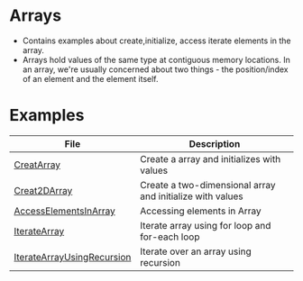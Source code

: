 # Arrays
- Contains examples about create,initialize, access iterate elements in the array.
- Arrays hold values of the same type at contiguous memory locations. In an array, we're usually concerned about two things - the position/index of an element and the element itself.
# Examples
| File                                                         | Description                                               |
|--------------------------------------------------------------|-----------------------------------------------------------|
| [CreatArray](src/main/java/com/yacoders/CreateArray.java)     | Create a array and initializes with values                |
| [Creat2DArray](src/main/java/com/yacoders/Create2DArray.java) | Create a two-dimensional array and initialize with values |
| [AccessElementsInArray](src/main/java/com/yacoders/AccessElementsInArray.java) | Accessing elements in Array                               |
| [IterateArray](src/main/java/com/yacoders/IterateArray.java) | Iterate array using for loop and for-each loop            |
| [IterateArrayUsingRecursion](src/main/java/com/yacoders/IterateArrayUsingRecursion.java) | Iterate over an array using recursion                     |

